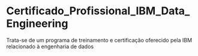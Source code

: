 # Certificado_Profissional_IBM_Data_Engineering
Trata-se de um programa de treinamento e certificação oferecido pela IBM relacionado à engenharia de dados
